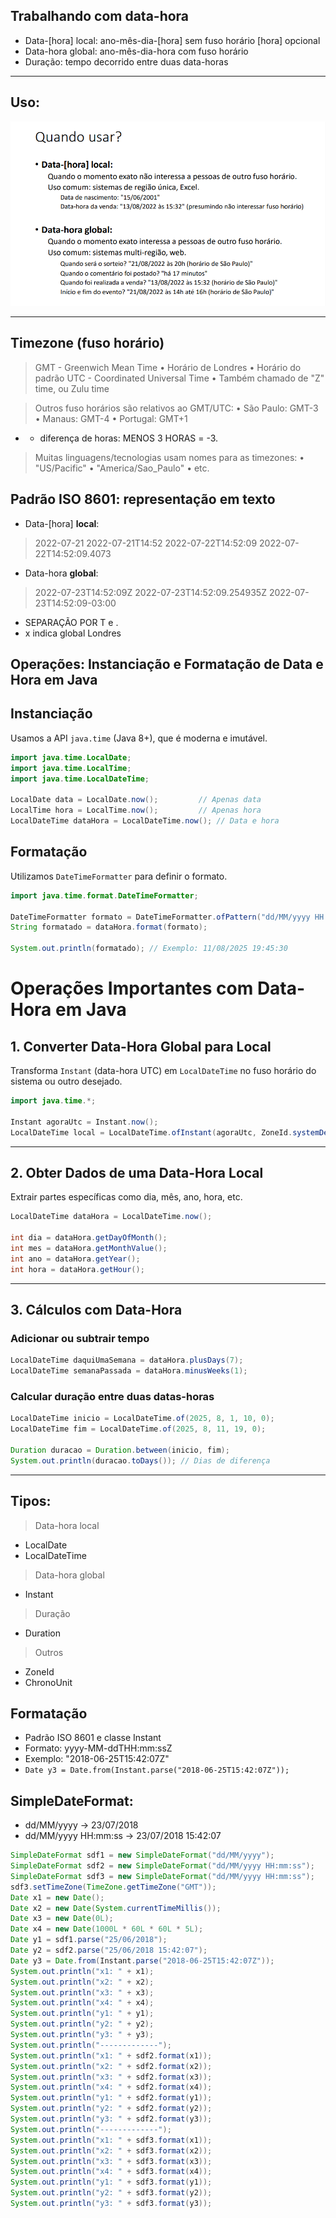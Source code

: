 ## Trabalhando com data-hora
- Data-[hora] local: ano-mês-dia-[hora] sem fuso horário [hora] opcional 
- Data-hora global: ano-mês-dia-hora com fuso horário
- Duração: tempo decorrido entre duas data-horas

---
## Uso:
![](image.png)

---

## Timezone (fuso horário) 
> GMT - Greenwich Mean Time
• Horário de Londres
• Horário do padrão UTC - Coordinated Universal Time
• Também chamado de "Z" time, ou Zulu time

> Outros fuso horários são relativos ao GMT/UTC: 
• São Paulo: GMT-3
• Manaus: GMT-4
• Portugal: GMT+1
- - diferença de horas: MENOS 3 HORAS = -3.
> Muitas linguagens/tecnologias usam nomes para as timezones: 
• "US/Pacific"
• "America/Sao_Paulo"
• etc.

## Padrão ISO 8601: representação em texto
- Data-[hora] **local**:
> 2022-07-21
> 2022-07-21T14:52
> 2022-07-22T14:52:09
> 2022-07-22T14:52:09.4073

- Data-hora **global**:
> 2022-07-23T14:52:09Z
> 2022-07-23T14:52:09.254935Z
> 2022-07-23T14:52:09-03:00

* SEPARAÇÃO POR T e .
* x indica global Londres

## Operações: Instanciação e Formatação de Data e Hora em Java

## Instanciação
Usamos a API `java.time` (Java 8+), que é moderna e imutável.

```java
import java.time.LocalDate;
import java.time.LocalTime;
import java.time.LocalDateTime;

LocalDate data = LocalDate.now();         // Apenas data
LocalTime hora = LocalTime.now();         // Apenas hora
LocalDateTime dataHora = LocalDateTime.now(); // Data e hora
```

## Formatação

Utilizamos `DateTimeFormatter` para definir o formato.

```java
import java.time.format.DateTimeFormatter;

DateTimeFormatter formato = DateTimeFormatter.ofPattern("dd/MM/yyyy HH:mm:ss");
String formatado = dataHora.format(formato);

System.out.println(formatado); // Exemplo: 11/08/2025 19:45:30
```

# Operações Importantes com Data-Hora em Java

## 1. Converter Data-Hora Global para Local
Transforma `Instant` (data-hora UTC) em `LocalDateTime` no fuso horário do sistema ou outro desejado.

```java
import java.time.*;

Instant agoraUtc = Instant.now();
LocalDateTime local = LocalDateTime.ofInstant(agoraUtc, ZoneId.systemDefault());
```

---

## 2. Obter Dados de uma Data-Hora Local

Extrair partes específicas como dia, mês, ano, hora, etc.

```java
LocalDateTime dataHora = LocalDateTime.now();

int dia = dataHora.getDayOfMonth();
int mes = dataHora.getMonthValue();
int ano = dataHora.getYear();
int hora = dataHora.getHour();
```

---

## 3. Cálculos com Data-Hora

### Adicionar ou subtrair tempo

```java
LocalDateTime daquiUmaSemana = dataHora.plusDays(7);
LocalDateTime semanaPassada = dataHora.minusWeeks(1);
```

### Calcular duração entre duas datas-horas

```java
LocalDateTime inicio = LocalDateTime.of(2025, 8, 1, 10, 0);
LocalDateTime fim = LocalDateTime.of(2025, 8, 11, 19, 0);

Duration duracao = Duration.between(inicio, fim);
System.out.println(duracao.toDays()); // Dias de diferença
```

---

## Tipos:
> Data-hora local
- LocalDate
- LocalDateTime
> Data-hora global
- Instant 
> Duração
- Duration
> Outros
- ZoneId
- ChronoUnit

## Formatação
- Padrão ISO 8601 e classe Instant
- Formato: yyyy-MM-ddTHH:mm:ssZ
- Exemplo: "2018-06-25T15:42:07Z"
- ``Date y3 = Date.from(Instant.parse("2018-06-25T15:42:07Z"));``

## SimpleDateFormat:
- dd/MM/yyyy -> 23/07/2018
- dd/MM/yyyy HH:mm:ss -> 23/07/2018 15:42:07




````java
SimpleDateFormat sdf1 = new SimpleDateFormat("dd/MM/yyyy");
SimpleDateFormat sdf2 = new SimpleDateFormat("dd/MM/yyyy HH:mm:ss");
SimpleDateFormat sdf3 = new SimpleDateFormat("dd/MM/yyyy HH:mm:ss");
sdf3.setTimeZone(TimeZone.getTimeZone("GMT"));
Date x1 = new Date();
Date x2 = new Date(System.currentTimeMillis());
Date x3 = new Date(0L);
Date x4 = new Date(1000L * 60L * 60L * 5L);
Date y1 = sdf1.parse("25/06/2018");
Date y2 = sdf2.parse("25/06/2018 15:42:07");
Date y3 = Date.from(Instant.parse("2018-06-25T15:42:07Z"));
System.out.println("x1: " + x1);
System.out.println("x2: " + x2);
System.out.println("x3: " + x3);
System.out.println("x4: " + x4);
System.out.println("y1: " + y1);
System.out.println("y2: " + y2);
System.out.println("y3: " + y3);
System.out.println("-------------");
System.out.println("x1: " + sdf2.format(x1));
System.out.println("x2: " + sdf2.format(x2));
System.out.println("x3: " + sdf2.format(x3));
System.out.println("x4: " + sdf2.format(x4));
System.out.println("y1: " + sdf2.format(y1));
System.out.println("y2: " + sdf2.format(y2));
System.out.println("y3: " + sdf2.format(y3));
System.out.println("-------------");
System.out.println("x1: " + sdf3.format(x1));
System.out.println("x2: " + sdf3.format(x2));
System.out.println("x3: " + sdf3.format(x3));
System.out.println("x4: " + sdf3.format(x4));
System.out.println("y1: " + sdf3.format(y1));
System.out.println("y2: " + sdf3.format(y2));
System.out.println("y3: " + sdf3.format(y3));
````